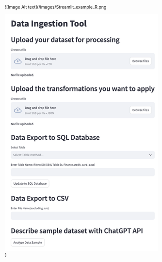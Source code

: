
![Image Alt text](/images/Streamlit_example_R.png

![Image Alt text](/images/Streamlit_example_R.png "Optional title"))  
